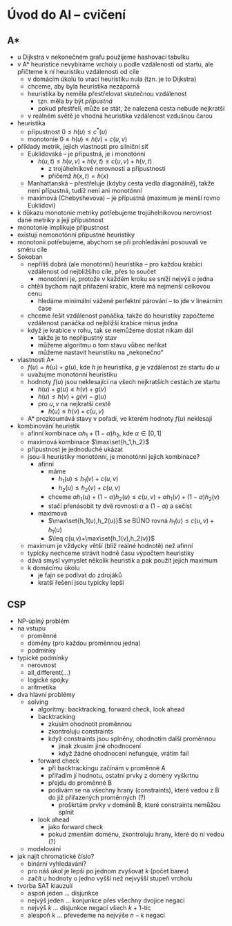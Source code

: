 # Úvod do AI – cvičení

## A*

- u Dijkstra v nekonečném grafu použijeme hashovací tabulku
- v A* heuristice nevybíráme vrcholy u podle vzdálenosti od startu, ale přičteme k ní heuristiku vzdálenosti od cíle
	- v domácím úkolu to vrací heuristiku nula (tzn. je to Dijkstra)
	- chceme, aby byla heuristika nezáporná
	- heuristika by neměla přestřelovat skutečnou vzdálenost
		- tzn. měla by být *přípustná*
		- pokud přestřelí, může se stát, že nalezená cesta nebude nejkratší
	- v reálném světě je vhodná heuristika vzdálenost vzdušnou čarou
- heuristika
	- přípustnost $0\leq h(u)\leq c^*(u)$
	- monotonie $0\leq h(u)\leq h(v)+c(u,v)$
- příklady metrik, jejich vlastnosti pro silniční síť
	- Euklidovská – je přípustná, je i monotónní
		- $h(u,t)\leq h(u,v)+h(v,t)\leq c(u,v)+h(v,t)$
			- z trojúhelníkové nerovnosti a přípustnosti
			- přičemž $h(x,t)=h(x)$
	- Manhattanská – přestřeluje (kdyby cesta vedla diagonálně), takže není přípustná, tudíž není ani monotónní
	- maximová (Chebyshevova) – je přípustná (maximum je menší rovno Euklidovi)
- k důkazu monotonie metriky potřebujeme trojúhelníkovou nerovnost dané metriky a její přípustnost
- monotonie implikuje přípustnost
- existují nemonotónní přípustné heuristiky
- monotonii potřebujeme, abychom se při prohledávání posouvali ve směru cíle
- Sokoban
	- nepříliš dobrá (ale monotónní) heuristika – pro každou krabici vzdálenost od nejbližšího cíle, přes to součet
		- monotónní je, protože v každém kroku se sníží nejvýš o jedna
	- chtěli bychom najít přiřazení krabic, které má nejmenší celkovou cenu
		- hledáme minimální vážené perfektní párování – to jde v lineárním čase
	- chceme řešit vzdálenost panáčka, takže do heuristiky započteme vzdálenost panáčka od nejbližší krabice minus jedna
	- když je krabice v rohu, tak se nemůžeme dostat nikam dál
		- takže je to nepřípustný stav
		- můžeme algoritmu o tom stavu vůbec neříkat
		- můžeme nastavit heuristiku na „nekonečno“
- vlastnosti A*
	- $f(u)=h(u)+g(u)$, kde $h$ je heuristika, $g$ je vzdálenost ze startu do $u$
	- uvažujme monotónní heuristiku
	- hodnoty $f(u)$ jsou neklesající na všech nejkratších cestách ze startu
		- $h(u)+g(u)\leq h(v)+g(v)$
		- $h(u)\leq h(v)+g(v)-g(u)$
		- pro $u,v$ na nejkratší cestě
			- $h(u)\leq h(v)+c(u,v)$
	- A* prozkoumává stavy v pořadí, ve kterém hodnoty $f(u)$ neklesají
- kombinování heuristik
	- afinní kombinace $\alpha h_1+(1-\alpha)h_2$, kde $\alpha\in[0,1]$
	- maximová kombinace $\max\set{h_1,h_2}$
	- přípustnost je jednoduché ukázat
	- jsou-li heuristiky monotónní, je monotónní jejich kombinace?
		- afinní
			- máme
				- $h_1(u)\leq h_1(v)+c(u,v)$
				- $h_2(u)\leq h_2(v)+c(u,v)$
			- chceme $\alpha h_1(u)+(1-\alpha)h_2(u)\leq c(u,v)+\alpha h_1(v)+(1-\alpha)h_2(v)$
			- stačí přenásobit ty dvě rovnosti $\alpha$ a $(1-\alpha)$ a sečíst
		- maximová
			- $\max\set{h_1(u),h_2(u)}$ se BÚNO rovná $h_1(u)\leq c(u,v)+h_1(u)$
			- $\leq c(u,v)+\max\set{h_1(v),h_2(v)}$
	- maximum je vždycky větší (blíž reálné hodnotě) než afinní
	- typicky nechceme strávit hodně času výpočtem heuristiky
	- dává smysl vymyslet několik heuristik a pak použít jejich maximum
	- k domácímu úkolu
		- je fajn se podívat do zdrojáků
		- kratší řešení jsou typicky lepší

## CSP

- NP-úplný problém
- na vstupu
	- proměnné
	- domény (pro každou proměnnou jedna)
	- podmínky
- typické podmínky
	- nerovnost
	- all_different(…)
	- logické spojky
	- aritmetika
- dva hlavní problémy
	- solving
		- algoritmy: backtracking, forward check, look ahead
		- backtracking
			- zkusím ohodnotit proměnnou
			- zkontroluju constraints
			- když constraints jsou splněny, ohodnotím další proměnnou
				- jinak zkusím jiné ohodnocení
				- když žádné ohodnocení nefunguje, vrátím fail
		- forward check
			- při backtrackingu začínám v proměnné A
			- přiřadím jí hodnotu, ostatní prvky z domény vyškrtnu
			- přejdu do proměnné B
			- podívám se na všechny hrany (constraints), které vedou z B do již přiřazených proměnných (?)
				- proškrtám prvky v doméně B, které constraints nemůžou splnit
		- look ahead
			- jako forward check
			- pokud zmenším doménu, zkontroluju hrany, které do ní vedou (?)
	- modelování
- jak najít chromatické číslo?
	- binární vyhledávání?
	- pro náš úkol je lepší po jednom zvyšovat $k$ (počet barev)
	- začít u hodnoty o jedno vyšší než nejvyšší stupeň vrcholu
- tvorba SAT klauzulí
	- aspoň jeden … disjunkce
	- nejvýš jeden … konjunkce přes všechny dvojice negací
	- nejvýš $k$ … disjunkce negací všech $k+1$-tic
	- alespoň $k$ … převedeme na nejvýše $n-k$ negací
